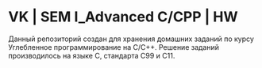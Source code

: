 # VK | SEM I_Advanced C/CPP | HW
Данный репозиторий создан для хранения домашних заданий по курсу Углебленное программирование на С/С++.
Решение заданий производилось на языке С, стандарта С99 и С11.